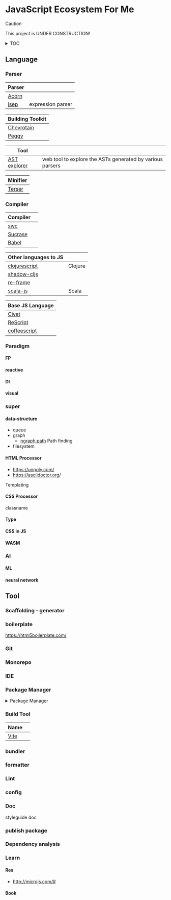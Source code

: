# JavaScript Ecosystem For Me
> [!CAUTION]
> This project is UNDER CONSTRUCTION!


<details>
<summary>TOC</summary>

1. architecture
2. develop
    1. programming
        1. [frontend](/develop/programming/frontend.md)
        2. [backend](/develop/programming/backend.md)
3. Ops 
</details>

## Language
### Parser
| Parser | |
| ------------- | ------------- |
| [Acorn](https://github.com/acornjs/acorn)  | |
| [jsep](https://ericsmekens.github.io/jsep/)  | expression parser |

| Building Toolkit  |
| ------------- |
| [Chevrotain](https://chevrotain.io/docs/)  |
| [Peggy](https://peggyjs.org/) | 

| Tool  | |
| ------------- | ------------- |
| [AST explorer](https://astexplorer.net/)  | web tool to explore the ASTs generated by various parsers |


| Minifier   | 
| ------------- | 
| [Terser](https://terser.org/)  | 


### Compiler
| Compiler   |    | 
| ------------- | ------------- | 
| [swc](https://swc.rs/)  |  |
| [Sucrase](https://sucrase.io/) | |
| [Babel](https://babel.dev/) |

| Other languages to JS |    | 
| ------------- | ------------- | 
| [clojurescript](https://github.com/clojure/clojurescript)  | Clojure |
| [shadow-cljs](https://github.com/thheller/shadow-cljs) | |
| [re-frame](https://github.com/day8/re-frame/) | |
| [scala-js](https://www.scala-js.org/) | Scala |

| Base JS Language  | 
| ------------- | 
| [Civet](https://civet.dev/)  | 
| [ReScript](https://rescript-lang.org/)|
| [coffeescript](https://coffeescript.org/) |

### Paradigm
#### FP
#### reactive
#### DI
#### visual
### super
#### data-structure
- queue
- graph
    - [ngraph.path](https://github.com/anvaka/ngraph.path) Path finding
- filesystem
#### HTML Processor
- https://unpoly.com/
- https://asciidoctor.org/

Templating 

#### CSS Processor
classname
#### Type

#### CSS in JS
#### WASM
### AI
#### ML
#### neural network

## Tool
### Scaffolding - generator
### boilerplate
https://html5boilerplate.com/

### Git
### Monorepo
### IDE
### Package Manager
<details>
<summary>Package Manager</summary>

| Name  |  |
| ------------- | ------------- |
| [NPM](https://www.npmjs.com/)  |  |
| [pnpm](https://pnpm.io/)  |   |
| [Yarn](https://yarnpkg.com/)  |   |

- https://github.com/wclr/yalc

</details>


### Build Tool
| Name  |  |
| ------------- | ------------- |
| [Vite](https://vite.dev/) |  |

### bundler

### formatter

### Lint

### config

### Doc
styleguide
doc

### publish package
### Dependency analysis

### Learn
#### Res
- http://microjs.com/#

#### Book